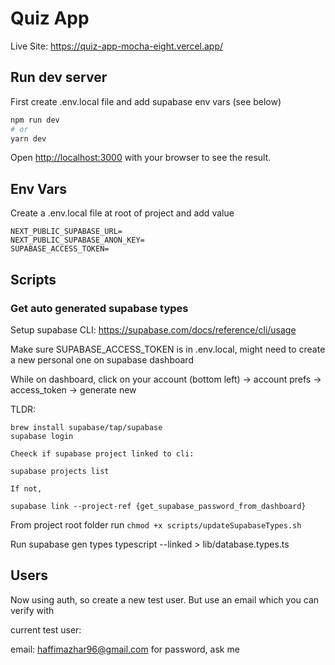 # Quiz App
Live Site: https://quiz-app-mocha-eight.vercel.app/

## Run dev server

First create .env.local file and add supabase env vars (see below)

```bash
npm run dev
# or
yarn dev
```

Open [http://localhost:3000](http://localhost:3000) with your browser to see the result.
## Env Vars
Create a .env.local file at root of project and add value

```
NEXT_PUBLIC_SUPABASE_URL=
NEXT_PUBLIC_SUPABASE_ANON_KEY=
SUPABASE_ACCESS_TOKEN=
```

## Scripts
### Get auto generated supabase types
Setup supabase CLI: https://supabase.com/docs/reference/cli/usage

Make sure SUPABASE_ACCESS_TOKEN is in .env.local, might need to create a new personal one on supabase dashboard

While on dashboard, click on your account (bottom left) -> account prefs -> access_token -> generate new

TLDR:
```
brew install supabase/tap/supabase
supabase login

Cheeck if supabase project linked to cli:

supabase projects list

If not,

supabase link --project-ref {get_supabase_password_from_dashboard}
```

From project root folder run
`chmod +x scripts/updateSupabaseTypes.sh`

Run
supabase gen types typescript --linked  > lib/database.types.ts

## Users

Now using auth, so create a new test user. But use an email which you can verify with

current test user:

email: haffimazhar96@gmail.com
for password, ask me

